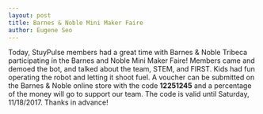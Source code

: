```yaml
---
layout: post
title: Barnes & Noble Mini Maker Faire
author: Eugene Seo
---
```

Today, StuyPulse members had a great time with Barnes & Noble Tribeca participating in the Barnes and Noble Mini Maker Faire!
Members came and demoed the bot, and talked about the team, STEM, and FIRST.
Kids had fun operating the robot and letting it shoot fuel.
A voucher can be submitted on the Barnes & Noble online store with the code **12251245** and a percentage of the money will go to support our team.
The code is valid until Saturday, 11/18/2017.
Thanks in advance!
